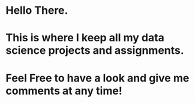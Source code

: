 # Hello There. 
# This is where I keep all my data science projects and assignments.
# Feel Free to have a look and give me comments at any time!
